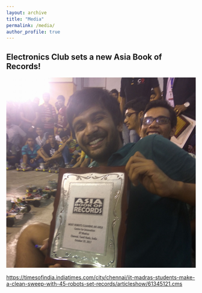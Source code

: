 ```yaml
---
layout: archive
title: "Media"
permalink: /media/
author_profile: true
---
```


## Electronics Club sets a new Asia Book of Records!

![Asia Record](/images/asia_records.jpeg)

https://timesofindia.indiatimes.com/city/chennai/iit-madras-students-make-a-clean-sweep-with-45-robots-set-records/articleshow/61345121.cms
